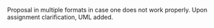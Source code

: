 Proposal in multiple formats in case one does not work properly. Upon assignment clarification, UML added.
